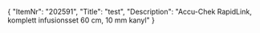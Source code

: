 {
  "ItemNr": "202591",
  "Title": "test",
  "Description": "Accu-Chek RapidLink, komplett infusionsset 60 cm, 10 mm kanyl"
}
